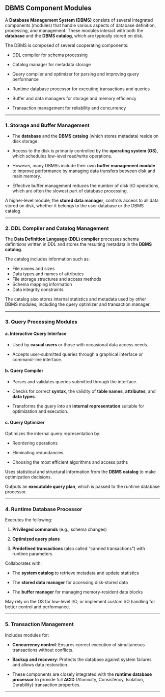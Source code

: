 
## DBMS Component Modules

A **Database Management System (DBMS)** consists of several integrated components (modules) that handle various aspects of database definition, processing, and management. These modules interact with both the **database** and the **DBMS catalog**, which are typically stored on disk.


The DBMS is composed of several cooperating components:

- DDL compiler for schema processing

- Catalog manager for metadata storage

- Query compiler and optimizer for parsing and improving query performance

- Runtime database processor for executing transactions and queries

- Buffer and data managers for storage and memory efficiency

- Transaction management for reliability and concurrency

___

### 1. Storage and Buffer Management

- The **database** and the **DBMS catalog** (which stores metadata) reside on disk storage.

- Access to the disk is primarily controlled by the **operating system (OS)**, which schedules low-level read/write operations.

- However, many DBMSs include their own **buffer management module** to improve performance by managing data transfers between disk and main memory.

- Effective buffer management reduces the number of disk I/O operations, which are often the slowest part of database processing.


A higher-level module, the **stored data manager**, controls access to all data stored on disk, whether it belongs to the user database or the DBMS catalog.

---

### 2. DDL Compiler and Catalog Management

The **Data Definition Language (DDL) compiler** processes schema definitions written in DDL and stores the resulting metadata in the **DBMS catalog**.

The catalog includes information such as:
- File names and sizes
- Data types and names of attributes
- File storage structures and access methods
- Schema mapping information
- Data integrity constraints

The catalog also stores internal statistics and metadata used by other DBMS modules, including the query optimizer and transaction manager.


---

### 3. Query Processing Modules

#### a. Interactive Query Interface

- Used by **casual users** or those with occasional data access needs.

- Accepts user-submitted queries through a graphical interface or command-line interface.


#### b. Query Compiler

- Parses and validates queries submitted through the interface.

- Checks for correct **syntax**, the validity of **table names**, **attributes**, and **data types**.

- Transforms the query into an **internal representation** suitable for optimization and execution.


#### c. Query Optimizer

Optimizes the internal query representation by:

- Reordering operations

- Eliminating redundancies

- Choosing the most efficient algorithms and access paths

Uses statistical and structural information from the **DBMS catalog** to make optimization decisions.

Outputs an **executable query plan**, which is passed to the runtime database processor.


---

### 4. Runtime Database Processor

Executes the following:

1. **Privileged commands** (e.g., schema changes)

2. **Optimized query plans**

3. **Predefined transactions** (also called "canned transactions") with runtime parameters

Collaborates with:

- The **system catalog** to retrieve metadata and update statistics

- The **stored data manager** for accessing disk-stored data

- The **buffer manager** for managing memory-resident data blocks

May rely on the OS for low-level I/O, or implement custom I/O handling for better control and performance.

---

### 5. Transaction Management

Includes modules for:

- **Concurrency control**: Ensures correct execution of simultaneous transactions without conflicts.

- **Backup and recovery**: Protects the database against system failures and allows data restoration.

- These components are closely integrated with the **runtime database processor** to provide full **ACID** (Atomicity, Consistency, Isolation, Durability) transaction properties.


---

